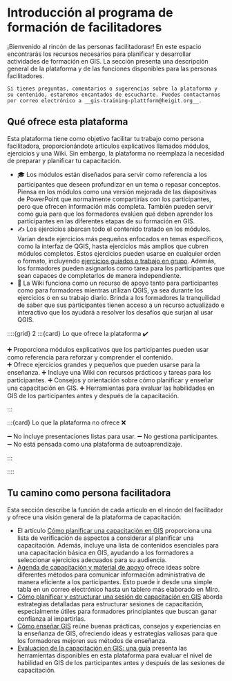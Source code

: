 # Introducción al programa de formación de facilitadores

¡Bienvenido al rincón de las personas facilitadorasr! 
En este espacio encontrarás los recursos necesarios para planificar y desarrollar actividades de formación en GIS. La sección presenta una descripción general de la plataforma y de las funciones disponibles para las personas facilitadores.

```{admonition} Contacta al equipo de la Plataforma de Capacitación en GIS de la IFRC
Si tienes preguntas, comentarios o sugerencias sobre la plataforma y su contenido, estaremos encantados de escucharte. Puedes contactarnos por correo electrónico a __gis-training-plattform@heigit.org__.
```

## Qué ofrece esta plataforma

Esta plataforma tiene como objetivo facilitar tu trabajo como persona facilitadora, proporcionándote artículos explicativos llamados módulos, ejercicios y una Wiki. Sin embargo, la plataforma no reemplaza la necesidad de preparar y planificar tu capacitación.

- 🎓 Los módulos están diseñados para servir como referencia a los participantes que deseen profundizar en un tema o repasar conceptos. Piensa en los módulos como una versión mejorada de las diapositivas de PowerPoint que normalmente compartirías con los participantes, pero que ofrecen información más completa. También pueden servir como guía para que los formadores evalúen qué deben aprender los participantes en las diferentes etapas de su formación en GIS.
- ✍️ Los ejercicios abarcan todo el contenido tratado en los módulos. Varían desde ejercicios más pequeños enfocados en temas específicos, como la interfaz de QGIS, hasta ejercicios más amplios que cubren módulos completos. Estos ejercicios pueden usarse en cualquier orden o formato, incluyendo [ejercicios guiados o trabajo en grupo](guiados). Además, los formadores pueden asignarlos como tarea para los participantes que sean capaces de completarlos de manera independiente.
- 📖 La Wiki funciona como un recurso de apoyo tanto para participantes como para formadores mientras utilizan QGIS, ya sea durante los ejercicios o en su trabajo diario. Brinda a los formadores la tranquilidad de saber que sus participantes tienen acceso a un recurso actualizado e interactivo que los ayudará a resolver los desafíos que surjan al usar QGIS.

::::{grid} 2
:::{card} Lo que ofrece la plataforma ✔️

➕ Proporciona módulos explicativos que los participantes pueden usar como referencia para reforzar y comprender el contenido.  
➕ Ofrece ejercicios grandes y pequeños que pueden usarse para la enseñanza.
➕ Incluye una Wiki con recursos prácticos y tareas para los participantes.
➕ Consejos y orientación sobre cómo planificar y enseñar una capacitación en GIS.
➕ Herramientas para evaluar las habilidades en GIS de los participantes antes y después de la capacitación.

:::

:::{card} Lo que la plataforma no ofrece ❌

➖ No incluye presentaciones listas para usar.
➖ No gestiona participantes.
➖ No está pensada como una plataforma de autoaprendizaje.

:::

::::

## Tu camino como persona facilitadora

Esta sección describe la función de cada artículo en el rincón del facilitador y ofrece una visión general de la plataforma de capacitación.

- El artículo [Cómo planificar una capacitación en GIS](/content/Trainers_corner/es_how_to_training.md) proporciona una lista de verificación de aspectos a considerar al planificar una capacitación. Además, incluye una lista de contenidos esenciales para una capacitación básica en GIS, ayudando a los formadores a seleccionar ejercicios adecuados para su audiencia.
- [Agenda de capacitación y material de apoyo](/content/Trainers_corner/es_training_graphical_outline.md) ofrece ideas sobre diferentes métodos para comunicar información administrativa de manera eficiente a los participantes. Esto puede ir desde una simple tabla en un correo electrónico hasta un tablero más elaborado en Miro.
- [Cómo planificar y estructurar una sesión de capacitación en GIS](/content/Trainers_corner/es_training_day_structure.md) aborda estrategias detalladas para estructurar sesiones de capacitación, especialmente útiles para formadores principiantes que buscan ganar confianza al impartirlas.
- [Cómo enseñar GIS](/content/Trainers_corner/es_how_to_teach_GIS.md) reúne buenas prácticas, consejos y experiencias en la enseñanza de GIS, ofreciendo ideas y estrategias valiosas para que los formadores mejoren sus métodos de enseñanza.
- [Evaluacion de la capacitación en GIS: una guía](/content/Trainers_corner/es_how_to_assessment.md) presenta las herramientas disponibles en esta plataforma para evaluar el nivel de habilidad en GIS de los participantes antes y después de las sesiones de capacitación.

